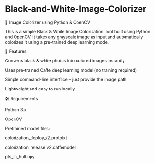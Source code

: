 # Black-and-White-Image-Colorizer
🎨 Image Colorizer using Python & OpenCV

This is a simple Black & White Image Colorization Tool built using Python and OpenCV.
It takes any grayscale image as input and automatically colorizes it using a pre-trained deep learning model.

🚀 Features

Converts black & white photos into colored images instantly

Uses pre-trained Caffe deep learning model (no training required)

Simple command-line interface – just provide the image path

Lightweight and easy to run locally

🛠️ Requirements

Python 3.x

OpenCV

Pretrained model files:

colorization_deploy_v2.prototxt

colorization_release_v2.caffemodel

pts_in_hull.npy
